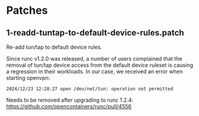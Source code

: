 # Patches

## 1-readd-tuntap-to-default-device-rules.patch

Re-add tun/tap to default device rules.

Since runc v1.2.0 was released, a number of users complained that the removal
of tun/tap device access from the default device ruleset is causing a
regression in their workloads. In our case, we received an error when starting openvpn:
```
2024/12/23 12:28:27 open /dev/net/tun: operation not permitted 
```
Needs to be removed after upgrading to runc 1.2.4:
https://github.com/opencontainers/runc/pull/4556


